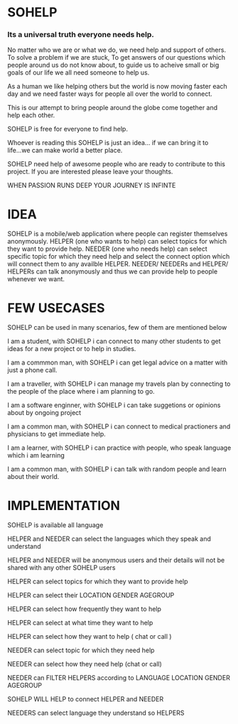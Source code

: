 # SOHELP

### Its a universal truth everyone needs help. 

No matter who we are or what we do, we need help and support of others. To solve a problem if we are stuck, To get answers of our questions which people around us do not know about, to guide us to acheive small or big goals of our life we all need someone to help us. 

As a human we like helping others but the world is now moving faster each day and we need faster ways for people all over the world to connect. 

This is our attempt to bring people around the globe come together and help each other.

SOHELP is free for everyone to find help.

Whoever is reading this SOHELP is just an idea... if we can bring it to life...we can make world a better place.

SOHELP need help of awesome people who are ready to contribute to this project. If you are interested please leave your thoughts.

WHEN PASSION RUNS DEEP YOUR JOURNEY IS INFINTE



# IDEA

SOHELP is a mobile/web application where people can register themselves anonymously. HELPER (one who wants to help) can select topics for which they want to provide help. NEEDER (one who needs help) can select specific topic for which they need help and select the connect option which will connect them to any availble HELPER. NEEDER/ NEEDERs and HELPER/ HELPERs can talk anonymously and thus we can provide help to people whenever we want. 

# FEW USECASES

SOHELP can be used in many scenarios, few of them are mentioned below

 I am a student, with SOHELP i can connect to many other students to get ideas for a new project or to help in studies.
 
 I am a commmon man, with SOHELP i can get legal advice on a matter with just a phone call.
 
 I am a traveller, with SOHELP i can manage my travels plan by connecting to the people of the place where i am planning to go.
 
 I am a software enginner, with SOHELP i can take suggetions or opinions about by ongoing project
 
 I am a common man, with SOHELP i can connect to medical practioners and physicians to get immediate help.
 
 I am a learner, with SOHELP i can practice with people, who speak language which i am learning
 
 I am a common man, with SOHELP i can talk with random people and learn about their world.
 
 # IMPLEMENTATION
 
 SOHELP is available all language
 
 HELPER and NEEDER can select the languages which they speak and understand
 
 HELPER and NEEDER will be anonymous users and their details will not be shared with any other SOHELP users
 
 HELPER can select topics for which they want to provide help
 
 HELPER can select their LOCATION GENDER AGEGROUP 
 
 HELPER can select how frequently they want to help 
 
 HELPER can select at what time they want to help
 
 HELPER can select how they want to help ( chat or call )
 
 NEEDER can select topic for which they need help
 
 NEEDER can select how they need help (chat or call)
 
 NEEDER can FILTER HELPERS according to LANGUAGE LOCATION GENDER AGEGROUP
 
 SOHELP WILL HELP to connect HELPER and NEEDER 
 
 NEEDERS can select language they understand so HELPERS 

